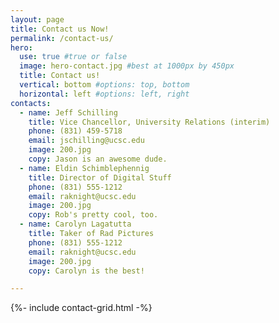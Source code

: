 ```yaml
---
layout: page
title: Contact us Now!
permalink: /contact-us/
hero:
  use: true #true or false
  image: hero-contact.jpg #best at 1000px by 450px
  title: Contact us!
  vertical: bottom #options: top, bottom
  horizontal: left #options: left, right
contacts:
  - name: Jeff Schilling
    title: Vice Chancellor, University Relations (interim)
    phone: (831) 459-5718
    email: jschilling@ucsc.edu
    image: 200.jpg
    copy: Jason is an awesome dude.
  - name: Eldin Schimblephennig
    title: Director of Digital Stuff
    phone: (831) 555-1212
    email: raknight@ucsc.edu
    image: 200.jpg
    copy: Rob's pretty cool, too.
  - name: Carolyn Lagatutta
    title: Taker of Rad Pictures
    phone: (831) 555-1212
    email: raknight@ucsc.edu
    image: 200.jpg
    copy: Carolyn is the best!

---
```

{%- include contact-grid.html -%}

